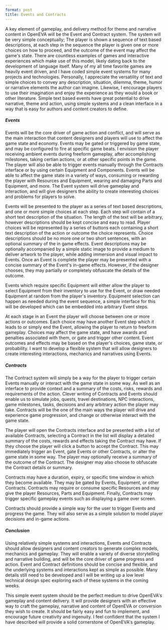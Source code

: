 ```yaml
---
format: post
title: Events and Contracts
---
```

A key element of gameplay, and delivery method for theme and narrative content in OpenEVA will be the Event and Contract system. The system will be very simple conceptually; The player is shown a sequence of text based descriptions, at each step in the sequence the player is given one or more choices on how to proceed, and the outcome of the event may affect the game's state. There are countless examples of games and interactive experiences which make use of this model, likely dating back to the development of language itself. Many of my all time favorite games are heavily event driven, and I have coded simple event systems for many projects and technologies. Personally, I appreciate the versatility of text and simple choices to convey any description, situation, dilemma, theme, humor or narrative elements the author can imagine. Likewise, I encourage players to use their imagination and enjoy the experience as they would a book or other literature. Simple text based events have great potential to drive narrative, theme and action, using simple systems and a clean interface in a way that is easy for authors and content creators to define.

##### Events

Events will be the core driver of game action and conflict, and will serve as the main interaction that content designers and players will use to affect the game state and economy. Events may be gated or triggered by game state, and may be configured to fire at specific game beats. I envision the player receiving ambient events during freeform gameplay, after accomplishing milestones, taking certian actions, or at other specific points in the game. The player will also be able to trigger events manually through the Contracts interface or by using certain Equipment and Components. Events will be able to affect the game state in a variety of ways, consuming or rewarding the player with Resources and Equipment, wearing and damaging Parts and Equipment, and more. The Event system will drive gameplay and interaction, and will give designers the ability to create interesting choices and problems for players to solve.

Events will be presented to the player as a series of text based descriptions, and one or more simple choices at each step. Each step will contain of a short text description of the situation. The length of the text will be arbitrary, however descriptions should be kept concise and easy to read. Player choices will be represented by a series of buttons each containing a short text description of the action or outcome the choice represents. Choice descriptions should be no more one or two short sentences, with an optional summary of the in game effects. Event descriptions may be optionally accompanied by a simple static image to provide a medium to deliver artwork to the player, while adding immersion and visual impact to Events. Once an Event is complete the player may be presented with a concise summary of the Event's in-game effects. However, if the designer chooses, they may partially or completely obfuscate the details of the outcome.  

Events which require specific Equipment will either allow the player to select Equipment from their inventory to use for the Event, or draw needed Equipment at random from the player's inventory. Equipment selection can happen as needed during the event sequence, a simple interface for this will be developed which can be embedded into arbitrary Event steps.

At each stage in an Event the player will choose between one or more actions or outcomes. Each choice may have another Event step which it leads to or simply end the Event, allowing the player to return to freeform gameplay. Choices may affect the game state, and have awards and penalties associated with them, or gate and trigger other content. Event outcomes and effects may be based on the player's choices, game state, or probability. I want to develop a flexible system that will allow designers to create interesting interactions, mechanics and narratives using Events.

##### Contracts

The Contract system will simply be a way for the player to trigger certain Events manually or interact with the game state in some way. As well as an interface to provide context and a summary of the costs, risks, rewards and requirements of the action. Clever writing of Contracts and Events should enable us to simulate jobs, quests, travel destinations, NPC interactions, game milestones, tasks, decisions and any arbitrary action the player may take. Contracts will be the one of the main ways the player will drive and experience game progression, and change or otherwise interact with the game state.

The player will open the Contracts interface and be presented with a list of available Contracts, selecting a Contract in the list will display a detailed summary of the costs, rewards and effects taking the Contract may have. If they choose the player will click a button to accept the Contract. This may immediately trigger an Event, gate Events or other Contracts, or alter the game state in some way. The player may optionally receive a summary of the outcome of the Contract. The designer may also choose to obfuscate the Contract details or summary. 

Contracts may have a duration, expiry, or specific time window in which they become available. They may be gated by Events, Equipment, or other Contracts. Contracts may require or consume specific Resources and may give the player Resources, Parts and Equipment. Finally, Contracts may trigger specific gameplay events such as displaying a game over screen.

Contracts should provide a simple way for the user to trigger Events and progress the game. They will also serve as a simple solution to model player decisions and in-game actions. 

##### Conclusion

Using relatively simple systems and interactions, Events and Contracts should allow designers and content creators to generate complex models, mechanics and gameplay. They will enable a variety of diverse storytelling and narrative building, and will be the core driver of game progress and action. Event and Contract definitions should be concise and flexible, and the underlying systems and interactions kept as simple as possible. Many details still need to be developed and I will be writing up a low level technical design spec exploring each of these systems in the coming weeks. 

This simple event system should be the perfect medium to drive OpenEVA's gameplay and content delivery. It will provide designers with an effective way to craft the gameplay, narrative and content of OpenEVA or conversion they wish to create. It should be fairly easy and fun to implement, and encourage future creativity and ingenuity. I feel confident that the system I have described will provide a solid cornerstone of OpenEVA's gameplay.
